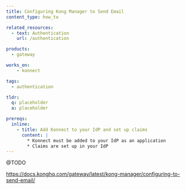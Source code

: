 ```yaml
---
title: Configuring Kong Manager to Send Email
content_type: how_to

related_resources:
  - text: Authentication
    url: /authentication

products:
  - gateway

works_on:
    - konnect

tags:
  - authentication

tldr: 
  q: placeholder
  a: placeholder

prereqs:
  inline:
    - title: Add Konnect to your IdP and set up claims
      content: |
        * Konnect must be added to your IdP as an application
        * Claims are set up in your IdP
---
```



@TODO

https://docs.konghq.com/gateway/latest/kong-manager/configuring-to-send-email/